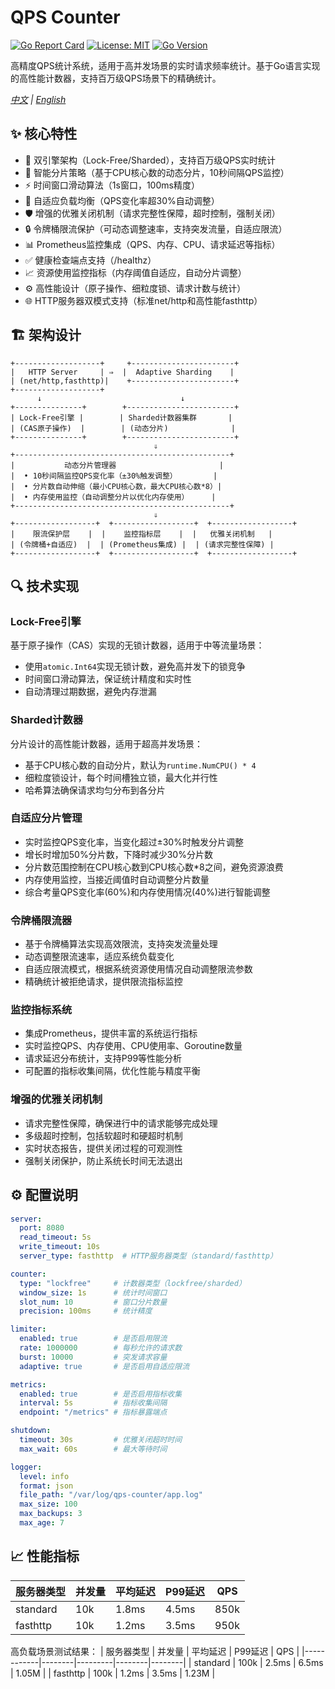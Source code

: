 # QPS Counter

[![Go Report Card](https://goreportcard.com/badge/github.com/mant7s/qps-counter)](https://goreportcard.com/report/github.com/mant7s/qps-counter)
[![License: MIT](https://img.shields.io/badge/License-MIT-yellow.svg)](https://opensource.org/licenses/MIT)
[![Go Version](https://img.shields.io/github/go-mod/go-version/mant7s/qps-counter)](https://github.com/mant7s/qps-counter)

高精度QPS统计系统，适用于高并发场景的实时请求频率统计。基于Go语言实现的高性能计数器，支持百万级QPS场景下的精确统计。

*[中文](README.md) | [English](README.en.md)*

## ✨ 核心特性
- 🚀 双引擎架构（Lock-Free/Sharded），支持百万级QPS实时统计
- 🔄 智能分片策略（基于CPU核心数的动态分片，10秒间隔QPS监控）
- ⚡ 时间窗口滑动算法（1s窗口，100ms精度）
- 🧠 自适应负载均衡（QPS变化率超30%自动调整）
- 🛡️ 增强的优雅关闭机制（请求完整性保障，超时控制，强制关闭）
- 🔒 令牌桶限流保护（可动态调整速率，支持突发流量，自适应限流）
- 📊 Prometheus监控集成（QPS、内存、CPU、请求延迟等指标）
- ✅ 健康检查端点支持（/healthz）
- 📈 资源使用监控指标（内存阈值自适应，自动分片调整）
- ⚙️ 高性能设计（原子操作、细粒度锁、请求计数与统计）
- 🌐 HTTP服务器双模式支持（标准net/http和高性能fasthttp）

## 🏗 架构设计
```
+-------------------+     +-----------------------+
|   HTTP Server     | ⇒  |  Adaptive Sharding    |
| (net/http,fasthttp)|    +-----------------------+
+-------------------+     
      ↓                               ↓
+---------------+        +------------------------+
| Lock-Free引擎 |        | Sharded计数器集群       |
| (CAS原子操作)  |        | (动态分片)              |
+---------------+        +------------------------+
                                ⇓
+------------------------------------------------+
|           动态分片管理器                       |
|  • 10秒间隔监控QPS变化率（±30%触发调整）        |
|  • 分片数自动伸缩（最小CPU核心数，最大CPU核心数*8）|
|  • 内存使用监控（自动调整分片以优化内存使用）     |
+------------------------------------------------+
                                ⇓
+------------------+  +------------------+  +------------------+
|    限流保护层    |  |    监控指标层    |  |   优雅关闭机制   |
| (令牌桶+自适应)  |  | (Prometheus集成) |  | (请求完整性保障) |
+------------------+  +------------------+  +------------------+
```

## 🔍 技术实现

### Lock-Free引擎
基于原子操作（CAS）实现的无锁计数器，适用于中等流量场景：
- 使用`atomic.Int64`实现无锁计数，避免高并发下的锁竞争
- 时间窗口滑动算法，保证统计精度和实时性
- 自动清理过期数据，避免内存泄漏

### Sharded计数器
分片设计的高性能计数器，适用于超高并发场景：
- 基于CPU核心数的自动分片，默认为`runtime.NumCPU() * 4`
- 细粒度锁设计，每个时间槽独立锁，最大化并行性
- 哈希算法确保请求均匀分布到各分片

### 自适应分片管理
- 实时监控QPS变化率，当变化超过±30%时触发分片调整
- 增长时增加50%分片数，下降时减少30%分片数
- 分片数范围控制在CPU核心数到CPU核心数*8之间，避免资源浪费
- 内存使用监控，当接近阈值时自动调整分片数量
- 综合考量QPS变化率(60%)和内存使用情况(40%)进行智能调整

### 令牌桶限流器
- 基于令牌桶算法实现高效限流，支持突发流量处理
- 动态调整限流速率，适应系统负载变化
- 自适应限流模式，根据系统资源使用情况自动调整限流参数
- 精确统计被拒绝请求，提供限流指标监控

### 监控指标系统
- 集成Prometheus，提供丰富的系统运行指标
- 实时监控QPS、内存使用、CPU使用率、Goroutine数量
- 请求延迟分布统计，支持P99等性能分析
- 可配置的指标收集间隔，优化性能与精度平衡

### 增强的优雅关闭机制
- 请求完整性保障，确保进行中的请求能够完成处理
- 多级超时控制，包括软超时和硬超时机制
- 实时状态报告，提供关闭过程的可观测性
- 强制关闭保护，防止系统长时间无法退出

## ⚙️ 配置说明
```yaml
server:
  port: 8080
  read_timeout: 5s
  write_timeout: 10s
  server_type: fasthttp  # HTTP服务器类型（standard/fasthttp）

counter:
  type: "lockfree"     # 计数器类型（lockfree/sharded）
  window_size: 1s      # 统计时间窗口
  slot_num: 10         # 窗口分片数量
  precision: 100ms     # 统计精度

limiter:
  enabled: true        # 是否启用限流
  rate: 1000000        # 每秒允许的请求数
  burst: 10000         # 突发请求容量
  adaptive: true       # 是否启用自适应限流

metrics:
  enabled: true        # 是否启用指标收集
  interval: 5s         # 指标收集间隔
  endpoint: "/metrics" # 指标暴露端点

shutdown:
  timeout: 30s         # 优雅关闭超时时间
  max_wait: 60s        # 最大等待时间

logger:
  level: info
  format: json
  file_path: "/var/log/qps-counter/app.log"
  max_size: 100
  max_backups: 3
  max_age: 7
```

## 📈 性能指标
| 服务器类型  | 并发量 | 平均延迟 | P99延迟 | QPS     |
|------------|--------|---------|--------|--------|
| standard   | 10k    | 1.8ms   | 4.5ms  | 850k   |
| fasthttp   | 10k    | 1.2ms   | 3.5ms  | 950k   |

高负载场景测试结果：
| 服务器类型  | 并发量 | 平均延迟 | P99延迟 | QPS     |
|------------|--------|---------|--------|--------|
| standard   | 100k   | 2.5ms   | 6.5ms  | 1.05M  |
| fasthttp   | 100k   | 1.2ms   | 3.5ms  | 1.23M  |